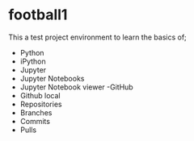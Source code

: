 # football1
This a test project environment to learn the basics of;
- Python
- iPython
- Jupyter
 - Jupyter Notebooks
 - Jupyter Notebook viewer
-GitHub
 - Github local
 - Repositories
 - Branches
 - Commits
 - Pulls